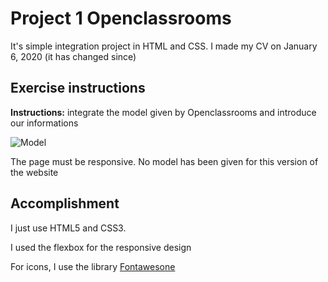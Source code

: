# Project 1 Openclassrooms

It's simple integration project in HTML and CSS.
I made my CV on January 6, 2020 (it has changed since)

## Exercise instructions

**Instructions:** integrate the model given by Openclassrooms and introduce our informations

![Model](https://user.oc-static.com/upload/2019/04/12/15550721972967_Resume%20-%203.png)

The page must be responsive. No model has been given for this version of the website

## Accomplishment 

I just use HTML5 and CSS3.

I used the flexbox for the responsive design

For icons, I use the library [Fontawesone](https://fontawesome.com/)
